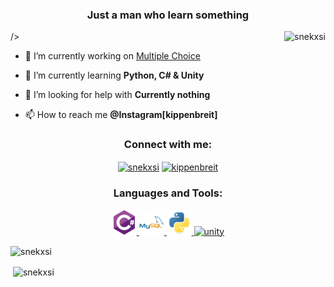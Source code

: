 <h3 align="center">Just a man who learn something</h3>

<p > <align="left" img src="https://komarev.com/ghpvc/?username=snekxsi&label=Profile%20views&color=a9e2a2&style=flat" alt="snekxsi"
 <a  href="https://twitter.com/snekxsi" target="blank"><img align="right" src="https://img.shields.io/twitter/follow/snekxsi?logo=twitter&style=for-the-badge" alt="snekxsi" /></a>/> </p>

<p align="center">  </p>

- 🔭 I’m currently working on [Multiple Choice](https://github.com/snekxsi/Wissenstests)

- 🌱 I’m currently learning **Python, C# & Unity**

- 🤝 I’m looking for help with **Currently nothing**

- 📫 How to reach me **@Instagram[kippenbreit]**

<h3 align="center">Connect with me:</h3>
<p align="center">
<a href="https://twitter.com/snekxsi" target="blank"><img align="center" src="https://raw.githubusercontent.com/rahuldkjain/github-profile-readme-generator/master/src/images/icons/Social/twitter.svg" alt="snekxsi" height="30" width="40" /></a>
<a href="https://instagram.com/kippenbreit" target="blank"><img align="center" src="https://raw.githubusercontent.com/rahuldkjain/github-profile-readme-generator/master/src/images/icons/Social/instagram.svg" alt="kippenbreit" height="30" width="40" /></a>
</p>

<h3 align="center">Languages and Tools:</h3>
<p align="center"> <a href="https://www.w3schools.com/cs/" target="_blank" rel="noreferrer"> <img src="https://raw.githubusercontent.com/devicons/devicon/master/icons/csharp/csharp-original.svg" alt="csharp" width="40" height="40"/> </a> <a href="https://www.mysql.com/" target="_blank" rel="noreferrer"> <img src="https://raw.githubusercontent.com/devicons/devicon/master/icons/mysql/mysql-original-wordmark.svg" alt="mysql" width="40" height="40"/> </a> <a href="https://www.python.org" target="_blank" rel="noreferrer"> <img src="https://raw.githubusercontent.com/devicons/devicon/master/icons/python/python-original.svg" alt="python" width="40" height="40"/> </a> <a href="https://unity.com/" target="_blank" rel="noreferrer"> <img src="https://www.vectorlogo.zone/logos/unity3d/unity3d-icon.svg" alt="unity" width="40" height="40"/> </a> </p>

<p><img align="center" src="https://github-readme-stats.vercel.app/api/top-langs?username=snekxsi&show_icons=true&theme=dracula&locale=en&layout=compact" alt="snekxsi" /></p>

<p>&nbsp;<img align="center" src="https://github-readme-stats.vercel.app/api?username=snekxsi&show_icons=true&locale=en" alt="snekxsi" /></p>


